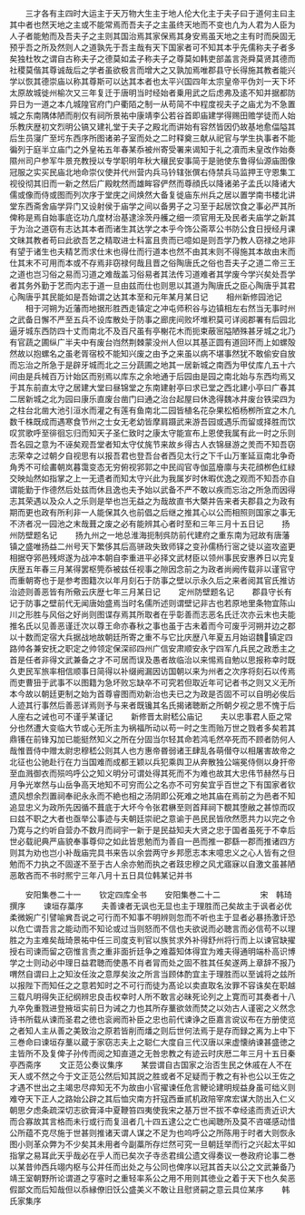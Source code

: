 <!-- { "loadSidebar": true } -->
　　三才各有主四时大运主于天万物大生主于地人伦大化主于夫子曰于道何主曰主其中者也然天地之主或不能常焉而吾夫子之主虽终天地而不变也凢为人君为人臣为人子者能勉而及吾夫子之主则其国治焉其家保焉其身安焉虽天地之主有时而戾固无预乎吾之所及然则人之道孰先于吾主哉有天下国家者可不知其本乎先儒称夫子者多矣独杜牧之谓自古称夫子之德莫如孟子称夫子之尊莫如韩吏部盖言尧舜莫贤其德而社稷莫偕其尊诚哉后之学者虽欲极言而增大之又孰加焉唯郡县守长得施其教者能兴学以恢其德崇庙以称其尊斯可以达其本者也太平兴国四年太宗皇帝平伪刘一天下坏太原故城徙州榆次又三年复迁于唐明当时经始者乗用武之后虑弗及逺不知并据都防异日为一道之本凢城隍官府门户衢陌之制一从苟简不中程度视夫子之庙尤为不急置城之东南隅体陋而削仅有祠所景祐中康靖李公若谷首即庙建学得赐田赡学徒而人始乐教庆歴初文烈明公镐又建礼堂于夫子之殿北而讲始有容然皆因仍故基地愈偪隘其后生员寖广至圬东西序所图诸弟子室而处之二时释奠三献从祀官与学生执事者不能徧列于庭半立庙门之外皇祐五年春某忝被州寄受署来谒知于礼之凟而未皇改作始奏隰州司户参军牛景充教授以专学职明年秋大穰民安事简于是驰使东鲁得仙源庙图像冠服之实买民庙北地命崇仪使并代州营内兵马钤辖张僎右侍禁兵马监押王守恩集工视役彻其旧而一新之然后广殿眈然而雄眸容俨然而尊顔氏以降诸弟子孟氏以降诸大儒或像而侍或图而列次序于堂庑之间焕然大备复徙庙东州兵之居以置学南书楼北讲堂东西斋舍庙学异门又设射侯于庙学之间以备男子之习至于起居饮食之事必严其所俾称是焉自始事底讫功凢度材治基逮涂茨丹艧之细一须官用无及民者夫庙学之新其于为治之道窃有志达其本者而诸生其达学之本乎今饰公斋萃公书防公食日授经月课文昧其教者苟曰此欲吾艺之精取进士科富且贵而已噫如是则吾学乃教人窃禄之地非有望于诸生也夫精艺而求仕末也得仕而行道本也然不由其末则不得施其本故由末而仕其末不可用而本或不存焉非窃禄何哉且晋之俗陶唐氏之俗也吾夫子之道二帝三王之道也岂习俗之易而习道之难哉盖习俗易者其法传习道难者其学废今学兴矣处吾学者其务外勤于艺而内志于道一旦由兹而仕也则思以其道为陶唐氏之臣心陶唐乎其君心陶唐乎其民能如是吾始谓之达其本至和元年某月某日记
　　相州新修园池记
　　相于河朔为近藩而地据形胜西走镇定之冲屯师积谷与边镇相左右然当无事时州之武备日懈不严至五兵不设库散处于防事之廊庑间败坏堆积莫可详阅郡署有后园北逼牙城东西防四十丈而南北不及百尺虽有亭榭花木而扼束蔽宻隘陋殊甚牙城之北乃有官蔬之圃纵广半夫中有废台岿然荆棘蒙没州人但以其基正圆有道回环而上如螺殻然故以抱螺名之虽老胥宿校不能知兴废之由予之来虽以病不堪事然犹不敢偷安自放而忘治之所急于是辟牙城而北之三分蔬圃之地其一居新城之南西为甲仗库凢五十六间由是兵械百万计始区而别焉以库东之余地通于后园由是园之南北始与东西均焉又于其东前直太守之居建大堂曰昼锦堂之东南建射亭曰求已堂之西北建小亭曰广春其二居新城之北为园曰康乐直废台凿门曰通之治台起屋曰休逸得魏冰井废台铁梁四为之柱台北凿大池引洹水而灌之有莲有鱼南北二园皆植名花杂果松栢杨栁所宜之木凢数千株既成而遇寒食节州之士女无老幼皆摩肩蹑武来游吾园或遇乐而留或择胜而饮叹赏歌呼至徘徊忘归而知天子圣仁致时之康太守能宣布上恩使我属有此一时之乐则吾名园之意为不诬矣观吾堂者知太守仗旄节来故乡得古人衣锦昼游之羙而不知吾窃志荣幸之过朝夕自视思有以报吾君也登吾台者西见太行之下千山万峯延亘南北争奇角秀不可绘畵朝岚暮霭变态无穷俯视郛郭之中民阎官寺伽蓝廥廪与夫花顔栁色红緑交映灿然如指掌之上一无遗者而知太守兴此为我属岁时休暇优逸之观而不知吾亦自谓能勤于作德然后处兹而休且逸也夫予始以武备不严不敢以疾而忘治之所急而因得志其荣遇以及众人之乐则是举也岂无益之为哉故直书大槩并告来者夫郡县之为政有期而更也政有所利非一人能保其久也前倡之后继之推其心以公而相照则国家之事无不济者况一园池之末哉葺之废之必有能辨其心者时至和三年三月十五日记
　　扬州防壁题名记
　　扬九州之一地总淮海扼制呉防前代建府之重东南为冠故有唐藩镇之盛唯扬益二州号天下繁侈其后高骈政失致师铎之变孙儒杨行宻之徒以盗攻盗更相据夺郛邑残烬遂为战冲本朝自李重进平必择文武材臣以领州事民安惠养日以完复庆歴五年春三月某得罢枢筦忝被兹任视事之隙因念前之为政者尚阙传载非以谨官守而重朝寄也于是参考图籍次以年月刻石于防事之壁以示永久后之来者阅其官氏推访治迹则善恶皆有所儆云庆歴七年三月某日记
　　定州防壁题名记
　　郡县守长有记于防事之壁前代无闻唐始盛焉当时名儒所述则谓壁记非古也若原地里条物宜陈山川之形胜与风俗之好尚则图谍存焉其所取者在乎彰善而志恶名氏迁次亦云末也夫能推名氏以见善恶谨迁次以尊王命亦春秋之事也虽于古未着而今可废乎河朔并边之郡以十数而定宿大兵据战地故朝廷所寄之重不与它比庆歴八年夏五月始诏魏镇定四路帅各兼安抚之职定之帅领定保深祁四州广信安肃顺安永宁四军凢兵民之政悉主之首是任者非得文武兼备之才不可居而误及愚者故临治以来惕焉自勉以思报称幸时既久吏民军旅率相信顺事日简得以补缀阙漏因访国朝以来为州者之次序将刻石以传焉而吏曹狃于武事不以图籍为急坏败忘缺卒不可究若但取近年可记者书之则又义无所本今故以朝廷更制之始为首尊睿图而劝新治也夫已之为政是否固不可以自明必俟后人迹其行事然后善恶详焉则予与来者既镵其名氏揭诸聴断之所朝夕视之思不愧于后人座右之诫也可不谨乎某谨记
　　新修晋太尉嵇公庙记
　　夫以忠事君人臣之常分也然遭大变临大节或心无所主为祸福所动以苟一时之生而贻万世之戮者多矣若其鼎镬在前锋刄加已能挺然知义之所在分固当尔轻其命若鸿毛然卒死而不顾者防何人哉惟晋侍中赠太尉忠穆嵇公则其人也方惠帝昬弱诸王肆乱各萌僣夺以相屠害故帝之北征也公驰赴行在力当国难而成都王颖以兵犯乘舆卫从奔散独公端冕侍侧以身扞帝至血溅御衣而殒呜呼公之知义明分可谓处得其死而不为难也故其大忠伟节赫然与日月争光崒然与山岳争高天地知不可穷而公之名亦不可穷矣宜乎百世之下有国家者钦遗风想余烈置祠奉祀永永而不絶也相之汤阴即公死难之地其庙在焉前之为邑者不知追显忠义为政所先因循不葺底于大坏今令张君楙至则首拜祠下覩其堕敝之甚惊而叹曰兹不职之大者也亟举公事迹与夫朝廷崇祀之意谕于邑民民皆欣然愿共力以完之令乃寛与之约听自营办不数月而祠宇一新于是民益知夫大贤之忠于国者虽死于不幸后世必载祀典严庙貌奉事尊仰之如此皆思勉而为善自一邑而推一郡繇一郡而推诸四方则其为劝也岂小补哉庙完具书来告以余尝两守乡邦愿志本末噫忠义之心人皆有之但勉而不力执之不固遂不至于古人余亦勉而执之者跂忠穆之风尤寤寐以自激文虽甚陋恶敢吝而不书时熈宁三年八月十五日具位韩某记并书














　　安阳集巻二十一
　　钦定四库全书
　　安阳集巻二十二　　　　　宋　韩琦　撰序
　　谏垣存藁序
　　夫善谏者无讽也无显也主于理胜而己矣故主于讽者必优柔微婉广引譬喻兾吾说之可行而不知事不明辨则忽而不听也主于显者必暴扬激讦恐以危亡谓吾言之能动而不知论或过当则怒而不信也夫欲说而必聴言而必信苟不以理胜之为主难矣哉琦景祐中任三司度支判官以族贫求外补得舒州将行而上以谏官缺擢授右司谏而留之窃惟言责之重非面折廷争之难葢知体得宜为难夫得通明端朴高识博学之士则动必中理日益君聴而使愚不肖者冐而处之固不胜其任矣遂两上章辞不报乃喟然自谓曰上之知汝任汝之意厚矣汝之所言当顾体酌宜主于理胜而以至诚将之兹所以报陛下而知任之之意若知时之不可行而徒为髙论以卖直取名汝罪不容诛矣在职越三载凡明得失正纪纲辨忠良击权幸时人所不敢言必昧死论列之上寛而可其奏者十八九卒免重戮进登掖垣实前日为诫之力也其所存藳欲敛而焚之以効古人谨密之义然念诗书所载从谏而圣君之徳也衮阙而补臣之忠也前代谏诤之臣嘉言谠议布在方册使览之者知人主从善之美致治之原若皆削而燔之则后世何法焉于是存而録之离为上中下三巻命曰谏垣存藳以蔵于家窃志夫上之聪仁大度自三代汉唐以来虚懐纳谏甚盛徳之主皆所不及复俾子孙传而阅之知直道之无咎忠教之有迹云时庆厯二年三月十五日秦亭西斋序
　　文正范公奏议集序
　　某尝谓自古国家之治否生民之休戚在人不在天人或不然之今于文正范公然后知其説之胜或者不足疑而于教之有补也公以王佐之才遇不世出之主竭忠尽瘁知无不为故由小官擢谏任危言鲠论建明规益身虽可绌义则难夺天下正人之路始公辟之其后恤灾南方扞寇西垂贰机政陪宰席宏谋大防出入仁义朝思夕虑条疏深切志欲膏泽中夏鞭笞四夷使我宋之基万世不拔不幸经逺而责近识大而合寡故其言格而未行或行而复沮者几十四五逮公之亡也闻聴所及莫不咨嗟感动惜公所蕴不克尽施于世甚则推诸天谓人谋之不足为也呜呼公之所陈用于时者大则恢永图小则革众弊为不少矣其未用者今副藁所存烂然可究一旦朝廷举而行之兴起太平如指掌之易耳此天乎哉必在乎人而已矣次子寺丞君缉公遗文得奏议一巻政府论事二巻以某昔帅西兵翊内枢与公并任而出处之与公同也俾序以冠其首夫以公之文武兼备乃靖王室朝野所论谓道之亨塞时之重轻率系公之用不用则其徳业之着于天下也久矣恶假鄙文而后知哉但以忝縁僚旧饫公盛美义不敢让且慰贤嗣之意云具位某序
　　韩氏家集序
